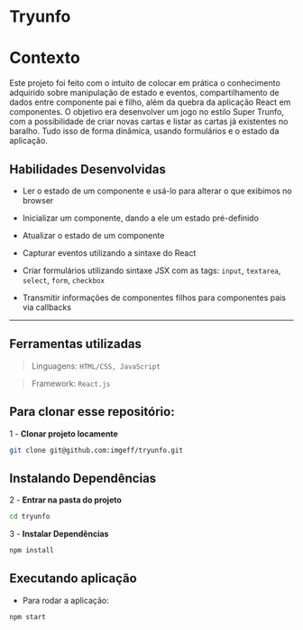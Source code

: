 # Tryunfo

# Contexto
Este projeto foi feito com o intuito de colocar em prática o conhecimento adquirido sobre manipulação de estado e eventos, compartilhamento de dados entre componente pai e filho, além da quebra da aplicação React em componentes.
O objetivo era desenvolver um jogo no estilo Super Trunfo, com a possibilidade de criar novas cartas e listar as cartas já existentes no baralho. Tudo isso de forma dinâmica, usando formulários e o estado da aplicação.

## Habilidades Desenvolvidas
  * Ler o estado de um componente e usá-lo para alterar o que exibimos no browser

  * Inicializar um componente, dando a ele um estado pré-definido

  * Atualizar o estado de um componente

  * Capturar eventos utilizando a sintaxe do React

  * Criar formulários utilizando sintaxe JSX com as tags: `input`, `textarea`, `select`, `form`, `checkbox`

  * Transmitir informações de componentes filhos para componentes pais via callbacks

---

## Ferramentas utilizadas
> Linguagens: `HTML/CSS, JavaScript`

> Framework: `React.js`




## Para clonar esse repositório:
1 - **Clonar projeto locamente**
```bash
git clone git@github.com:imgeff/tryunfo.git
```

## Instalando Dependências

2 - **Entrar na  pasta do projeto**
```bash
cd tryunfo
```
3 - **Instalar Dependências**
```bash
npm install
```
## Executando aplicação

* Para rodar a aplicação:

```
npm start
```
